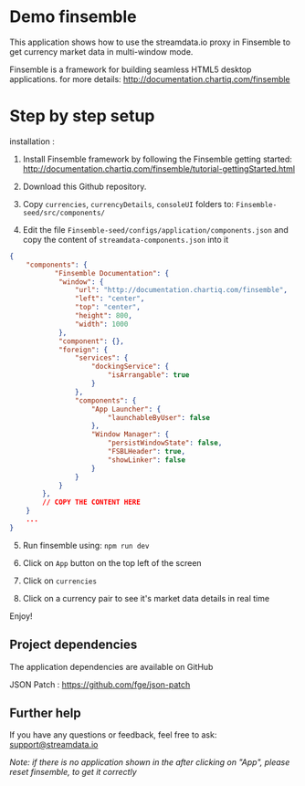 # Demo finsemble 

This application shows how to use the streamdata.io proxy in Finsemble to get currency market data in multi-window mode.

Finsemble is a framework for building seamless HTML5 desktop applications. for more details: http://documentation.chartiq.com/finsemble

# Step by step setup

installation :

1. Install Finsemble framework by following the Finsemble getting started: http://documentation.chartiq.com/finsemble/tutorial-gettingStarted.html

2. Download this Github repository.

3. Copy `currencies`, `currencyDetails`, `consoleUI` folders to: `Finsemble-seed/src/components/`

4. Edit the file `Finsemble-seed/configs/application/components.json` and copy the content of `streamdata-components.json` into it

```json 
{
    "components": {
           "Finsemble Documentation": {
			"window": {
				"url": "http://documentation.chartiq.com/finsemble",
				"left": "center",
				"top": "center",
				"height": 800,
				"width": 1000
			},
			"component": {},
			"foreign": {
				"services": {
					"dockingService": {
						"isArrangable": true
					}
				},
				"components": {
					"App Launcher": {
						"launchableByUser": false
					},
					"Window Manager": {
						"persistWindowState": false,
						"FSBLHeader": true,
						"showLinker": false
					}
				}
			}
		},
		// COPY THE CONTENT HERE
    }
    ...
}    
```

5. Run finsemble using: `npm run dev`

6. Click on `App` button on the top left of the screen

7. Click on `currencies`

8. Click on a currency pair to see it's market data details in real time


Enjoy!

## Project dependencies

The application dependencies are available on GitHub

JSON Patch : https://github.com/fge/json-patch


## Further help

If you have any questions or feedback, feel free to ask: support@streamdata.io


*Note: if there is no application shown in the after clicking on "App", please reset finsemble, to get it correctly*